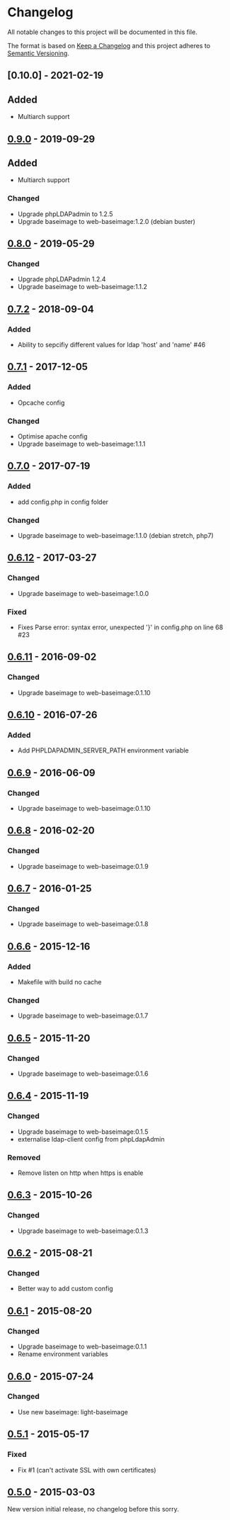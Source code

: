 # Changelog
All notable changes to this project will be documented in this file.

The format is based on [Keep a Changelog](http://keepachangelog.com/en/1.0.0/)
and this project adheres to [Semantic Versioning](http://semver.org/spec/v2.0.0.html).

## [0.10.0] - 2021-02-19
## Added
  - Multiarch support

## [0.9.0] - 2019-09-29
## Added
  - Multiarch support

### Changed
  - Upgrade phpLDAPadmin to 1.2.5
  - Upgrade baseimage to web-baseimage:1.2.0 (debian buster)

## [0.8.0] - 2019-05-29
### Changed
  - Upgrade phpLDAPadmin 1.2.4
  - Upgrade baseimage to web-baseimage:1.1.2

## [0.7.2] - 2018-09-04
### Added
  - Ability to sepcifiy different values for ldap 'host' and 'name' #46

## [0.7.1] - 2017-12-05
### Added
  - Opcache config

### Changed
  - Optimise apache config
  - Upgrade baseimage to web-baseimage:1.1.1

## [0.7.0] - 2017-07-19
### Added
  - add config.php in config folder

### Changed
  - Upgrade baseimage to web-baseimage:1.1.0 (debian stretch, php7)

## [0.6.12] - 2017-03-27
### Changed
  - Upgrade baseimage to web-baseimage:1.0.0

### Fixed 
  - Fixes Parse error: syntax error, unexpected '}' in config.php on line 68 #23

## [0.6.11] - 2016-09-02
### Changed
  - Upgrade baseimage to web-baseimage:0.1.10

## [0.6.10] - 2016-07-26
### Added
  - Add PHPLDAPADMIN_SERVER_PATH environment variable

## [0.6.9] - 2016-06-09
### Changed
  - Upgrade baseimage to web-baseimage:0.1.10

## [0.6.8] - 2016-02-20
### Changed
  - Upgrade baseimage to web-baseimage:0.1.9

## [0.6.7] - 2016-01-25
### Changed
  - Upgrade baseimage to web-baseimage:0.1.8

## [0.6.6] - 2015-12-16
### Added 
  - Makefile with build no cache

### Changed
  - Upgrade baseimage to web-baseimage:0.1.7

## [0.6.5] - 2015-11-20
### Changed
  - Upgrade baseimage to web-baseimage:0.1.6

## [0.6.4] - 2015-11-19
### Changed
  - Upgrade baseimage to web-baseimage:0.1.5
  - externalise ldap-client config from phpLdapAdmin

### Removed
  - Remove listen on http when https is enable

## [0.6.3] - 2015-10-26
### Changed
  - Upgrade baseimage to web-baseimage:0.1.3

## [0.6.2] - 2015-08-21
### Changed
  - Better way to add custom config

## [0.6.1] - 2015-08-20
### Changed
  - Upgrade baseimage to web-baseimage:0.1.1
  - Rename environment variables

## [0.6.0] - 2015-07-24
### Changed
  - Use new baseimage: light-baseimage

## [0.5.1] - 2015-05-17
### Fixed
  - Fix #1 (can't activate SSL with own certificates)

## [0.5.0] - 2015-03-03
New version initial release, no changelog before this sorry.

[0.9.0]: https://github.com/osixia/docker-phpLDAPadmin/compare/v0.8.0...v0.9.0
[0.8.0]: https://github.com/osixia/docker-phpLDAPadmin/compare/v0.7.2...v0.8.0
[0.7.2]: https://github.com/osixia/docker-phpLDAPadmin/compare/v0.7.1...v0.7.2
[0.7.1]: https://github.com/osixia/docker-phpLDAPadmin/compare/v0.7.0...v0.7.1
[0.7.0]: https://github.com/osixia/docker-phpLDAPadmin/compare/v0.6.12...v0.7.0
[0.6.12]: https://github.com/osixia/docker-phpLDAPadmin/compare/v0.6.11...v0.6.12
[0.6.11]: https://github.com/osixia/docker-phpLDAPadmin/compare/v0.6.10...v0.6.11
[0.6.10]: https://github.com/osixia/docker-phpLDAPadmin/compare/v0.6.9...v0.6.10
[0.6.9]: https://github.com/osixia/docker-phpLDAPadmin/compare/v0.6.8...v0.6.9
[0.6.8]: https://github.com/osixia/docker-phpLDAPadmin/compare/v0.6.7...v0.6.8
[0.6.7]: https://github.com/osixia/docker-phpLDAPadmin/compare/v0.6.6...v0.6.7
[0.6.6]: https://github.com/osixia/docker-phpLDAPadmin/compare/v0.6.5...v0.6.6
[0.6.5]: https://github.com/osixia/docker-phpLDAPadmin/compare/v0.6.4...v0.6.5
[0.6.4]: https://github.com/osixia/docker-phpLDAPadmin/compare/v0.6.3...v0.6.4
[0.6.3]: https://github.com/osixia/docker-phpLDAPadmin/compare/v0.6.2...v0.6.3
[0.6.2]: https://github.com/osixia/docker-phpLDAPadmin/compare/v0.6.1...v0.6.2
[0.6.1]: https://github.com/osixia/docker-phpLDAPadmin/compare/v0.6.0...v0.6.1
[0.6.0]: https://github.com/osixia/docker-phpLDAPadmin/compare/v0.5.1...v0.6.0
[0.5.1]: https://github.com/osixia/docker-phpLDAPadmin/compare/v0.5.0...v0.5.1
[0.5.0]: https://github.com/osixia/docker-phpLDAPadmin/compare/v0.1.0...v0.5.0